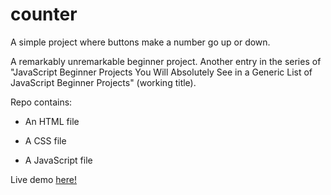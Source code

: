# counter
A simple project where buttons make a number go up or down.

A remarkably unremarkable beginner project. Another entry in the series of "JavaScript Beginner Projects You Will Absolutely See in a Generic List of JavaScript Beginner Projects" (working title).

Repo contains:

- An HTML file

- A CSS file

- A JavaScript file

Live demo [here!](https://kyleisconfused.github.io/counter/)
